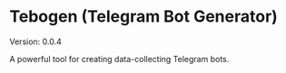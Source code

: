 # Tebogen (Telegram Bot Generator)

Version: 0.0.4

A powerful tool for creating data-collecting Telegram bots.

